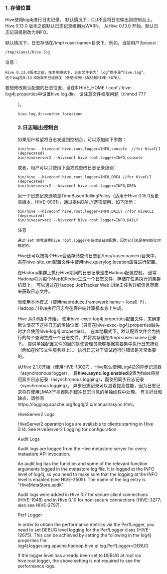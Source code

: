 ### 1. 存储位置

Hive使用log4j进行日志记录。 默认情况下，CLI不会将日志输出到控制台上。 Hive 0.13.0 版本之前默认日志记录级别为WARN。 从Hive 0.13.0 开始，默认日志记录级别改为INFO。

默认情况下，日志存储在/tmp/<user.name>目录下。例如，当前用户为xiaosi：
```
/tmp/xiaosi/hive.log
```
注意：
```
Hive 0.13.0版本之前，在本地模式下，日志文件名为“.log”而不是“hive.log”。
这个bug在0.13.0版本中已经修复（参见HIVE-5528和HIVE-5676）。
```
要想修改默认配置的日志位置，请在$ HIVE_HOME / conf / hive-log4j.properties中设置hive.log.dir。 请注意文件权限问题（chmod 777 <dir>）。

```
hive.log.dir=<other_location>
```

### 2.日志输出控制台

如果用户希望将日志发送到控制台，可以添加如下参数：
```
bin/hive --hiveconf hive.root.logger=INFO,console  //for HiveCLI (deprecated)
bin/hiveserver2 --hiveconf hive.root.logger=INFO,console
```
或者，用户可以只使用下面方式更改日志记录级别：
```
bin/hive --hiveconf hive.root.logger=INFO,DRFA //for HiveCLI (deprecated)
bin/hiveserver2 --hiveconf hive.root.logger=INFO,DRFA
```
另一个日志记录选项是TimeBasedRollingPolicy（适用于Hive 0.15.0及更高版本，HIVE-9001），通过提供DAILY选项使用，如下所示：
```
bin/hive --hiveconf hive.root.logger=INFO,DAILY //for HiveCLI (deprecated)
bin/hiveserver2 --hiveconf hive.root.logger=INFO,DAILY
```

注意
```
通过'set'命令设置hive.root.logger不会改变日志配置，因为它们总是在初始化时确定的。
```






Hive还可以按每个Hive会话存储查询日志到/tmp/<user.name>/目录中，需在hive-site.xml配置文件中使用hive.querylog.location属性进行配置。

在Hadoop集群上执行Hive期间的日志记录是由Hadoop配置控制。 通常Hadoop将为每个Map和Redue生成一个日志文件，存储在任务执行的集群机器上。 可以通过在Hadoop JobTracker Web UI单击任务详细信息页面来获取日志文件。

当使用本地模式（使用mapreduce.framework.name = local）时，Hadoop / Hive执行日志会在客户端计算机本身上生成。

Hive 从0.6版本开始， 使用hive-exec-log4j.properties配置文件，来确定默认情况下这些日志的传输位置（只有在hive-exec-log4j.properties缺失时才会使用hive-log4j.properties）。 在本地模式下，默认配置文件会为执行的每个查询生成一个日志文件，并将其存储在/tmp/<user.name>目录下。 提供单独配置文件的目的是使管理员能够根据需要集中执行日志捕获（例如在NFS文件服务器上）。 执行日志对于调试运行时错误是非常重要的。

从Hive 2.1.0开始（使用HIVE-13027），Hive默认使用Log4j2的异步记录器（asynchronous logger）。 将**hive.async.log.enabled**设置为false将禁用异步日志记录（asynchronous logging），而使用同步日志记录（synchronous logging）。 异步日志记录可以显着提高性能，因为日志记录将在使用LMAX干扰器队列缓冲日志消息的单独线程中处理。 有关好处和缺点，请参阅https://logging.apache.org/log4j/2.x/manual/async.html。

HiveServer2 Logs

HiveServer2 operation logs are available to clients starting in Hive 0.14. See HiveServer2 Logging for configuration.

Audit Logs

Audit logs are logged from the Hive metastore server for every metastore API invocation.

An audit log has the function and some of the relevant function arguments logged in the metastore log file. It is logged at the INFO level of log4j, so you need to make sure that the logging at the INFO level is enabled (see HIVE-3505). The name of the log entry is "HiveMetaStore.audit".

 Audit logs were added in Hive 0.7 for secure client connections (HIVE-1948) and in Hive 0.10 for non-secure connections (HIVE-3277; also see HIVE-2797).
 
 Perf Logger
 
In order to obtain the performance metrics via the PerfLogger, you need to set DEBUG level logging for the PerfLogger class (HIVE-12675). This can be achieved by setting the following in the log4j properties file.
log4j.logger.org.apache.hadoop.hive.ql.log.PerfLogger=DEBUG

If the logger level has already been set to DEBUG at root via hive.root.logger, the above setting is not required to see the performance logs.